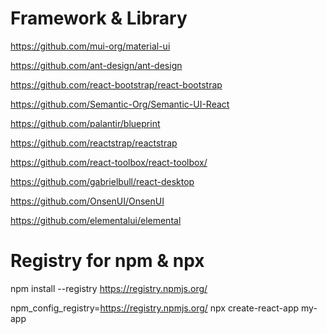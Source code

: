 # Framework & Library

https://github.com/mui-org/material-ui

https://github.com/ant-design/ant-design

https://github.com/react-bootstrap/react-bootstrap

https://github.com/Semantic-Org/Semantic-UI-React

https://github.com/palantir/blueprint

https://github.com/reactstrap/reactstrap

https://github.com/react-toolbox/react-toolbox/

https://github.com/gabrielbull/react-desktop

https://github.com/OnsenUI/OnsenUI

https://github.com/elementalui/elemental



# Registry for npm & npx

npm install   --registry https://registry.npmjs.org/

npm_config_registry=https://registry.npmjs.org/ npx create-react-app my-app

